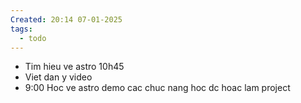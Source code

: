 ```yaml
---
Created: 20:14 07-01-2025
tags:
  - todo
---
```


- Tim hieu ve astro 10h45
- Viet dan y video 
- 9:00 Hoc ve astro demo cac chuc nang hoc dc hoac lam project
